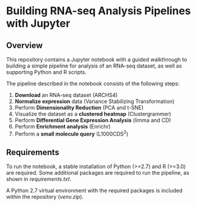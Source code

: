 # Building RNA-seq Analysis Pipelines with Jupyter
## Overview
This repository contains a Jupyter notebook with a guided walkthrough to building a simple pipeline for analysis of an RNA-seq dataset, as well as supporting Python and R scripts.

The pipeline described in the notebook consists of the following steps:
1. **Download** an RNA-seq dataset (ARCHS4)
2. **Normalize expression** data (Variance Stabilizing Transformation)
3. Perform **Dimensionality Reduction** (PCA and t-SNE)
4. Visualize the dataset as a **clustered heatmap** (Clustergrammer)
5. Perform **Differential Gene Expression Analysis** (limma and CD)
6. Perform **Enrichment analysis** (Enrichr)
7. Perform a **small molecule query** (L1000CDS<sup>2</sup>)

## Requirements
To run the notebook, a stable installation of Python (>=2.7) and R (>=3.0) are required.  Some additional packages are required to run the pipeline, as shown in *requirements.txt*.

A Python 2.7 virtual environment with the required packages is included within the repository (*venv.zip*).